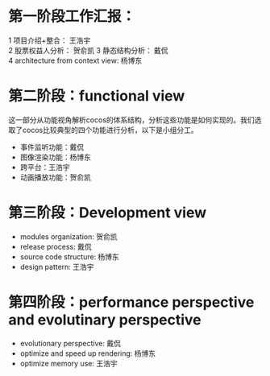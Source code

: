 # 第一阶段工作汇报：

1 项目介绍+整合： 王浩宇  
2 股票权益人分析： 贺俞凯
3 静态结构分析： 戴侃  
4 architecture from context view: 杨博东  

# 第二阶段：functional view
这一部分从功能视角解析cocos的体系结构，分析这些功能是如何实现的。我们选取了cocos比较典型的四个功能进行分析，以下是小组分工。

- 事件监听功能：戴侃  
- 图像渲染功能：杨博东  
- 跨平台：王浩宇  
- 动画播放功能：贺俞凯

# 第三阶段：Development view

- modules organization: 贺俞凯
- release process: 戴侃
- source code structure: 杨博东
- design pattern: 王浩宇

# 第四阶段：performance perspective and evolutinary perspective

- evolutionary perspective: 戴侃
- optimize and speed up rendering: 杨博东
- optimize memory use: 王浩宇
